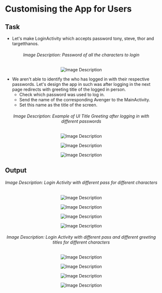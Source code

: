 # Customising the App for Users

## Task

- Let's make LoginActivity which accepts password tony, steve, thor and targetthanos.

<h6 align = "center">  Image Description: Password of all the characters to login </h6>


  <p align="center">
  <img src="https://github.com/Amit-Ashok-Swain/Android-Kick-Off/blob/main/images/Customising-the-App-for-Users/01.png" alt="Image Description" />
       </p>

- We aren't able to identify the who has logged in with their respective passwords. Let's design the app in such was after logging in the next page redirects with greeting title of the logged in person.
   - Check which password was used to log in.
   - Send the name of the corresponding Avenger to the MainActivity.
   - Set this name as the title of the screen.

<h6 align = "center">  Image Description: Example of UI Title Greeting after logging in with different passwords </h6>


  <p align="center">
  <img src="https://github.com/Amit-Ashok-Swain/Android-Kick-Off/blob/main/images/Customising-the-App-for-Users/02.png" alt="Image Description" />
       </p>


  <p align="center">
  <img src="https://github.com/Amit-Ashok-Swain/Android-Kick-Off/blob/main/images/Customising-the-App-for-Users/03.png" alt="Image Description" />
       </p>


  <p align="center">
  <img src="https://github.com/Amit-Ashok-Swain/Android-Kick-Off/blob/main/images/Customising-the-App-for-Users/04.png" alt="Image Description" />
       </p>


## Output

<h6 align = "center">  Image Description: Login Activity with different pass for different characters </h6>


  <p align="center">
  <img src="https://github.com/Amit-Ashok-Swain/Android-Kick-Off/blob/main/images/Customising-the-App-for-Users/Outputs/01.png" alt="Image Description" />
       </p>


  <p align="center">
  <img src="https://github.com/Amit-Ashok-Swain/Android-Kick-Off/blob/main/images/Customising-the-App-for-Users/Outputs/02.png" alt="Image Description" />
       </p>


  <p align="center">
  <img src="https://github.com/Amit-Ashok-Swain/Android-Kick-Off/blob/main/images/Customising-the-App-for-Users/Outputs/03.png" alt="Image Description" />
       </p>

  <p align="center">
  <img src="https://github.com/Amit-Ashok-Swain/Android-Kick-Off/blob/main/images/Customising-the-App-for-Users/Outputs/04.png" alt="Image Description" />
       </p>


<h6 align = "center">  Image Description: Login Activity with different pass and different greeting titles for different characters </h6>


  <p align="center">
  <img src="https://github.com/Amit-Ashok-Swain/Android-Kick-Off/blob/main/images/Customising-the-App-for-Users/Outputs/05.png" alt="Image Description" />
       </p>


  <p align="center">
  <img src="https://github.com/Amit-Ashok-Swain/Android-Kick-Off/blob/main/images/Customising-the-App-for-Users/Outputs/06.png" alt="Image Description" />
       </p>


  <p align="center">
  <img src="https://github.com/Amit-Ashok-Swain/Android-Kick-Off/blob/main/images/Customising-the-App-for-Users/Outputs/07.png" alt="Image Description" />
       </p>

  <p align="center">
  <img src="https://github.com/Amit-Ashok-Swain/Android-Kick-Off/blob/main/images/Customising-the-App-for-Users/Outputs/08.png" alt="Image Description" />
       </p>